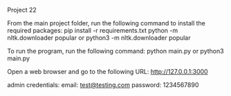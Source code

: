 Project 22

From the main project folder, run the following command to install the required packages:
pip install -r requirements.txt
python -m nltk.downloader popular or python3 -m nltk.downloader popular

To run the program, run the following command:
python main.py or python3 main.py

Open a web browser and go to the following URL:
http://127.0.0.1:3000

admin credentials:
email: test@testing.com
password: 1234567890